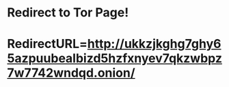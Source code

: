 # Redirect to Tor Page!
# RedirectURL=http://ukkzjkghg7ghy65azpuubealbizd5hzfxnyev7qkzwbpz7w7742wndqd.onion/
